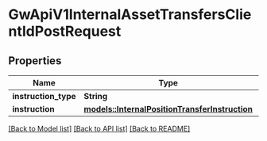 # GwApiV1InternalAssetTransfersClientIdPostRequest

## Properties

Name | Type | Description | Notes
------------ | ------------- | ------------- | -------------
**instruction_type** | **String** |  | 
**instruction** | [**models::InternalPositionTransferInstruction**](InternalPositionTransferInstruction.md) |  | 

[[Back to Model list]](../README.md#documentation-for-models) [[Back to API list]](../README.md#documentation-for-api-endpoints) [[Back to README]](../README.md)


